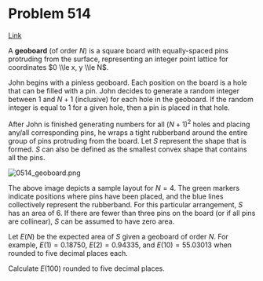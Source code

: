 # Problem 514

[Link](https://projecteuler.net/problem=514)

A **geoboard** (of order $N$) is a square board with equally-spaced pins protruding from the surface, representing an integer point lattice for coordinates $0 \\le x, y \\le N$.

John begins with a pinless geoboard. Each position on the board is a hole that can be filled with a pin. John decides to generate a random integer between $1$ and $N+1$ (inclusive) for each hole in the geoboard. If the random integer is equal to $1$ for a given hole, then a pin is placed in that hole.

After John is finished generating numbers for all $(N+1)^2$ holes and placing any/all corresponding pins, he wraps a tight rubberband around the entire group of pins protruding from the board. Let $S$ represent the shape that is formed. $S$ can also be defined as the smallest convex shape that contains all the pins.

![0514_geoboard.png](resources/images/0514_geoboard.png?1678992053)

The above image depicts a sample layout for $N = 4$. The green markers indicate positions where pins have been placed, and the blue lines collectively represent the rubberband. For this particular arrangement, $S$ has an area of $6$. If there are fewer than three pins on the board (or if all pins are collinear), $S$ can be assumed to have zero area.

Let $E(N)$ be the expected area of $S$ given a geoboard of order $N$. For example, $E(1) = 0.18750$, $E(2) = 0.94335$, and $E(10) = 55.03013$ when rounded to five decimal places each.

Calculate $E(100)$ rounded to five decimal places.
